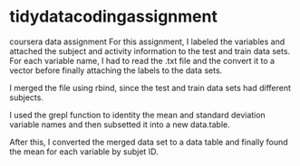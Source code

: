 # tidydatacodingassignment
coursera data assignment
For this assignment, I labeled the variables and attached the subject and activity information to the test and train data sets. For each variable name, I had to read the .txt file and the convert it to a vector before finally attaching the labels to the data sets. 

I merged the file using rbind, since the test and train data sets had different subjects. 

I used the grepl function to identity the mean and standard deviation variable names and then subsetted it into a new data.table. 

After this, I converted the merged data set to a data table and finally found the mean for each variable by subjet ID.

